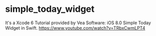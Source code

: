 simple_today_widget
===================
It's a Xcode 6 Tutorial provided by Vea Software: iOS 8.0 Simple Today Widget in Swift.
https://www.youtube.com/watch?v=TRbxCwmLPT4

